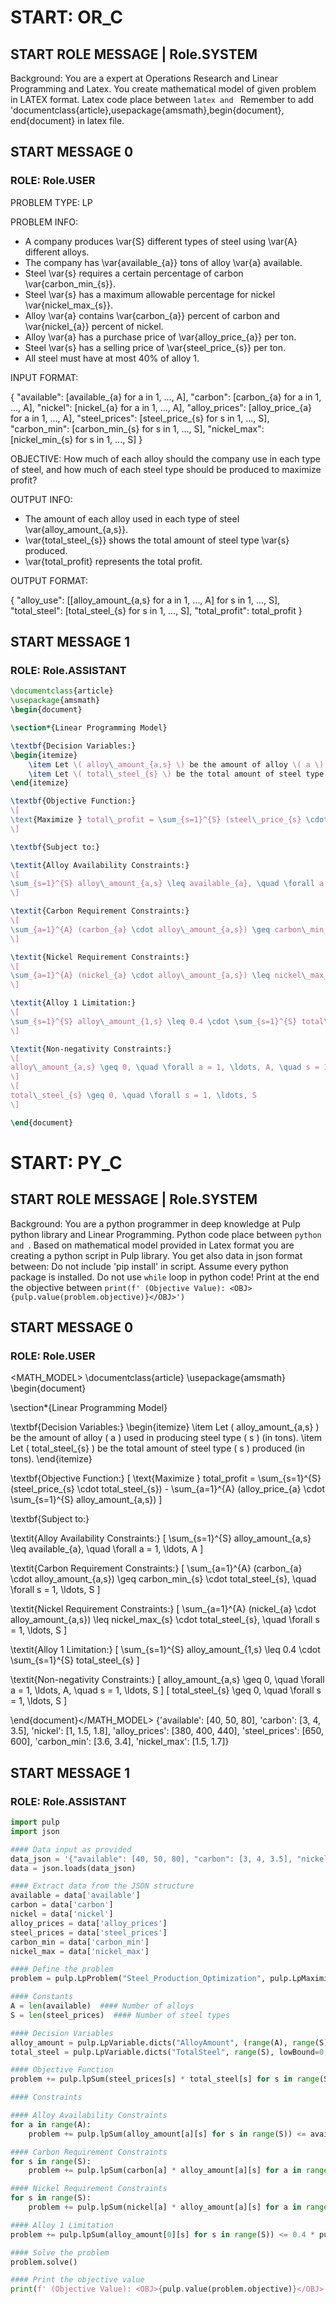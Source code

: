 # START: OR_C 
## START ROLE MESSAGE | Role.SYSTEM 
Background: You are a expert at Operations Research and Linear Programming and Latex. You create mathematical model of given problem in LATEX format. Latex code place between ```latex and ``` Remember to add 'documentclass{article},usepackage{amsmath},begin{document}, end{document} in latex file. 
## START MESSAGE 0 
### ROLE: Role.USER
<DESCRIPTION>
PROBLEM TYPE: LP

PROBLEM INFO:

- A company produces \var{S} different types of steel using \var{A} different alloys.
- The company has \var{available_{a}} tons of alloy \var{a} available.
- Steel \var{s} requires a certain percentage of carbon \var{carbon_min_{s}}.
- Steel \var{s} has a maximum allowable percentage for nickel \var{nickel_max_{s}}.
- Alloy \var{a} contains \var{carbon_{a}} percent of carbon and \var{nickel_{a}} percent of nickel.
- Alloy \var{a} has a purchase price of \var{alloy_price_{a}} per ton.
- Steel \var{s} has a selling price of \var{steel_price_{s}} per ton.
- All steel must have at most 40% of alloy 1.

INPUT FORMAT: 

{
"available": [available_{a} for a in 1, ..., A],
"carbon": [carbon_{a} for a in 1, ..., A],
"nickel": [nickel_{a} for a in 1, ..., A],
"alloy_prices": [alloy_price_{a} for a in 1, ..., A],
"steel_prices": [steel_price_{s} for s in 1, ..., S],
"carbon_min": [carbon_min_{s} for s in 1, ..., S],
"nickel_max": [nickel_min_{s} for s in 1, ..., S]
}

OBJECTIVE: How much of each alloy should the company use in each type of steel, and how much of each steel type should be produced to maximize profit?

OUTPUT INFO:

- The amount of each alloy used in each type of steel \var{alloy_amount_{a,s}}.
- \var{total_steel_{s}} shows the total amount of steel type \var{s} produced.
- \var{total_profit} represents the total profit.

OUTPUT FORMAT:

{
    "alloy_use": [[alloy_amount_{a,s} for a in 1, ..., A] for s in 1, ..., S],
    "total_steel": [total_steel_{s} for s in 1, ..., S],
    "total_profit": total_profit
}
</DESCRIPTION>


## START MESSAGE 1 
### ROLE: Role.ASSISTANT
```latex
\documentclass{article}
\usepackage{amsmath}
\begin{document}

\section*{Linear Programming Model}

\textbf{Decision Variables:}
\begin{itemize}
    \item Let \( alloy\_amount_{a,s} \) be the amount of alloy \( a \) used in producing steel type \( s \) (in tons).
    \item Let \( total\_steel_{s} \) be the total amount of steel type \( s \) produced (in tons).
\end{itemize}

\textbf{Objective Function:}
\[
\text{Maximize } total\_profit = \sum_{s=1}^{S} (steel\_price_{s} \cdot total\_steel_{s}) - \sum_{a=1}^{A} (alloy\_price_{a} \cdot \sum_{s=1}^{S} alloy\_amount_{a,s})
\]

\textbf{Subject to:}

\textit{Alloy Availability Constraints:}
\[
\sum_{s=1}^{S} alloy\_amount_{a,s} \leq available_{a}, \quad \forall a = 1, \ldots, A
\]

\textit{Carbon Requirement Constraints:}
\[
\sum_{a=1}^{A} (carbon_{a} \cdot alloy\_amount_{a,s}) \geq carbon\_min_{s} \cdot total\_steel_{s}, \quad \forall s = 1, \ldots, S
\]

\textit{Nickel Requirement Constraints:}
\[
\sum_{a=1}^{A} (nickel_{a} \cdot alloy\_amount_{a,s}) \leq nickel\_max_{s} \cdot total\_steel_{s}, \quad \forall s = 1, \ldots, S
\]

\textit{Alloy 1 Limitation:}
\[
\sum_{s=1}^{S} alloy\_amount_{1,s} \leq 0.4 \cdot \sum_{s=1}^{S} total\_steel_{s}
\]

\textit{Non-negativity Constraints:}
\[
alloy\_amount_{a,s} \geq 0, \quad \forall a = 1, \ldots, A, \quad s = 1, \ldots, S
\]
\[
total\_steel_{s} \geq 0, \quad \forall s = 1, \ldots, S
\]

\end{document}
```

# START: PY_C 
## START ROLE MESSAGE | Role.SYSTEM 
Background: You are a python programmer in deep knowledge at Pulp python library and Linear Programming. Python code place between ```python and ```. Based on mathematical model provided in Latex format you are creating a python script in Pulp library. You get also data in json format between: <DATA></DATA> Do not include 'pip install' in script. Assume every python package is installed. Do not use `while` loop in python code! Print at the end the objective between <OBJ></OBJ> `print(f' (Objective Value): <OBJ>{pulp.value(problem.objective)}</OBJ>')` 
## START MESSAGE 0 
### ROLE: Role.USER
<MATH_MODEL>
\documentclass{article}
\usepackage{amsmath}
\begin{document}

\section*{Linear Programming Model}

\textbf{Decision Variables:}
\begin{itemize}
    \item Let \( alloy\_amount_{a,s} \) be the amount of alloy \( a \) used in producing steel type \( s \) (in tons).
    \item Let \( total\_steel_{s} \) be the total amount of steel type \( s \) produced (in tons).
\end{itemize}

\textbf{Objective Function:}
\[
\text{Maximize } total\_profit = \sum_{s=1}^{S} (steel\_price_{s} \cdot total\_steel_{s}) - \sum_{a=1}^{A} (alloy\_price_{a} \cdot \sum_{s=1}^{S} alloy\_amount_{a,s})
\]

\textbf{Subject to:}

\textit{Alloy Availability Constraints:}
\[
\sum_{s=1}^{S} alloy\_amount_{a,s} \leq available_{a}, \quad \forall a = 1, \ldots, A
\]

\textit{Carbon Requirement Constraints:}
\[
\sum_{a=1}^{A} (carbon_{a} \cdot alloy\_amount_{a,s}) \geq carbon\_min_{s} \cdot total\_steel_{s}, \quad \forall s = 1, \ldots, S
\]

\textit{Nickel Requirement Constraints:}
\[
\sum_{a=1}^{A} (nickel_{a} \cdot alloy\_amount_{a,s}) \leq nickel\_max_{s} \cdot total\_steel_{s}, \quad \forall s = 1, \ldots, S
\]

\textit{Alloy 1 Limitation:}
\[
\sum_{s=1}^{S} alloy\_amount_{1,s} \leq 0.4 \cdot \sum_{s=1}^{S} total\_steel_{s}
\]

\textit{Non-negativity Constraints:}
\[
alloy\_amount_{a,s} \geq 0, \quad \forall a = 1, \ldots, A, \quad s = 1, \ldots, S
\]
\[
total\_steel_{s} \geq 0, \quad \forall s = 1, \ldots, S
\]

\end{document}</MATH_MODEL>
<DATA>
{'available': [40, 50, 80], 'carbon': [3, 4, 3.5], 'nickel': [1, 1.5, 1.8], 'alloy_prices': [380, 400, 440], 'steel_prices': [650, 600], 'carbon_min': [3.6, 3.4], 'nickel_max': [1.5, 1.7]}</DATA>


## START MESSAGE 1 
### ROLE: Role.ASSISTANT
```python
import pulp
import json

#### Data input as provided
data_json = '{"available": [40, 50, 80], "carbon": [3, 4, 3.5], "nickel": [1, 1.5, 1.8], "alloy_prices": [380, 400, 440], "steel_prices": [650, 600], "carbon_min": [3.6, 3.4], "nickel_max": [1.5, 1.7]}'
data = json.loads(data_json)

#### Extract data from the JSON structure
available = data['available']
carbon = data['carbon']
nickel = data['nickel']
alloy_prices = data['alloy_prices']
steel_prices = data['steel_prices']
carbon_min = data['carbon_min']
nickel_max = data['nickel_max']

#### Define the problem
problem = pulp.LpProblem("Steel_Production_Optimization", pulp.LpMaximize)

#### Constants
A = len(available)  #### Number of alloys
S = len(steel_prices)  #### Number of steel types

#### Decision Variables
alloy_amount = pulp.LpVariable.dicts("AlloyAmount", (range(A), range(S)), lowBound=0, cat='Continuous')
total_steel = pulp.LpVariable.dicts("TotalSteel", range(S), lowBound=0, cat='Continuous')

#### Objective Function
problem += pulp.lpSum(steel_prices[s] * total_steel[s] for s in range(S)) - pulp.lpSum(alloy_prices[a] * pulp.lpSum(alloy_amount[a][s] for s in range(S)) for a in range(A))

#### Constraints

#### Alloy Availability Constraints
for a in range(A):
    problem += pulp.lpSum(alloy_amount[a][s] for s in range(S)) <= available[a]

#### Carbon Requirement Constraints
for s in range(S):
    problem += pulp.lpSum(carbon[a] * alloy_amount[a][s] for a in range(A)) >= carbon_min[s] * total_steel[s]

#### Nickel Requirement Constraints
for s in range(S):
    problem += pulp.lpSum(nickel[a] * alloy_amount[a][s] for a in range(A)) <= nickel_max[s] * total_steel[s]

#### Alloy 1 Limitation
problem += pulp.lpSum(alloy_amount[0][s] for s in range(S)) <= 0.4 * pulp.lpSum(total_steel[s] for s in range(S))

#### Solve the problem
problem.solve()

#### Print the objective value
print(f' (Objective Value): <OBJ>{pulp.value(problem.objective)}</OBJ>')
```

